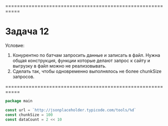 ===========================================================
# Задача 12

Условие:

1. Конурентно по батчам запросить данные и записать в файл. Нужна общая конструкция, функции которые делают запрос к сайту и выгрузку в файл можно не реализовывать. 
2. Сделать так, чтобы одновременно выполнялось не более chunkSize запросов. 

===========================================================

```go
package main

const url = `http://jsonplaceholder.typicode.com/tools/%d`
const chunkSize = 100
const dataCount = 2 << 10
```